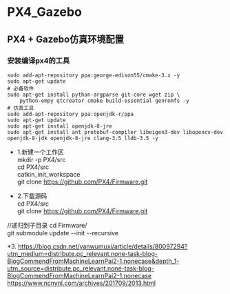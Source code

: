 # PX4_Gazebo  

## PX4 + Gazebo仿真环境配置  


### 安装编译px4的工具  

```shell
sudo add-apt-repository ppa:george-edison55/cmake-3.x -y
sudo apt-get update
# 必备软件
sudo apt-get install python-argparse git-core wget zip \
    python-empy qtcreator cmake build-essential genromfs -y
# 仿真工具
sudo add-apt-repository ppa:openjdk-r/ppa
sudo apt-get update
sudo apt-get install openjdk-8-jre
sudo apt-get install ant protobuf-compiler libeigen3-dev libopencv-dev openjdk-8-jdk openjdk-8-jre clang-3.5 lldb-3.5 -y
```


* 1.新建一个工作区    
mkdir -p PX4/src    
cd PX4/src  
catkin_init_workspace  
git clone https://github.com/PX4/Firmware.git    

* 2.下载源码  
cd PX4/src  
git clone https://github.com/PX4/Firmware.git  

//递归到子目录
cd Firmware/  
git submodule update --init --recursive  

*3.
https://blog.csdn.net/yanwumuxi/article/details/80097294?utm_medium=distribute.pc_relevant.none-task-blog-BlogCommendFromMachineLearnPai2-1.nonecase&depth_1-utm_source=distribute.pc_relevant.none-task-blog-BlogCommendFromMachineLearnPai2-1.nonecase  
https://www.ncnynl.com/archives/201709/2013.html
